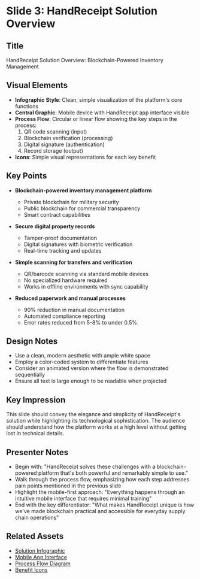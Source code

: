 # Slide 3: HandReceipt Solution Overview

## Title
HandReceipt Solution Overview: Blockchain-Powered Inventory Management

## Visual Elements
- **Infographic Style**: Clean, simple visualization of the platform's core functions
- **Central Graphic**: Mobile device with HandReceipt app interface visible
- **Process Flow**: Circular or linear flow showing the key steps in the process:
  1. QR code scanning (input)
  2. Blockchain verification (processing)
  3. Digital signature (authentication)
  4. Record storage (output)
- **Icons**: Simple visual representations for each key benefit

## Key Points
- **Blockchain-powered inventory management platform**
  - Private blockchain for military security
  - Public blockchain for commercial transparency
  - Smart contract capabilities
  
- **Secure digital property records**
  - Tamper-proof documentation
  - Digital signatures with biometric verification
  - Real-time tracking and updates
  
- **Simple scanning for transfers and verification**
  - QR/barcode scanning via standard mobile devices
  - No specialized hardware required
  - Works in offline environments with sync capability
  
- **Reduced paperwork and manual processes**
  - 90% reduction in manual documentation
  - Automated compliance reporting
  - Error rates reduced from 5-8% to under 0.5%

## Design Notes
- Use a clean, modern aesthetic with ample white space
- Employ a color-coded system to differentiate features
- Consider an animated version where the flow is demonstrated sequentially
- Ensure all text is large enough to be readable when projected

## Key Impression
This slide should convey the elegance and simplicity of HandReceipt's solution while highlighting its technological sophistication. The audience should understand how the platform works at a high level without getting lost in technical details.

## Presenter Notes
- Begin with: "HandReceipt solves these challenges with a blockchain-powered platform that's both powerful and remarkably simple to use."
- Walk through the process flow, emphasizing how each step addresses pain points mentioned in the previous slide
- Highlight the mobile-first approach: "Everything happens through an intuitive mobile interface that requires minimal training"
- End with the key differentiator: "What makes HandReceipt unique is how we've made blockchain practical and accessible for everyday supply chain operations"

## Related Assets
- [Solution Infographic](/assets/placeholders/solution_infographic.png)
- [Mobile App Interface](/assets/placeholders/app_interface.png)
- [Process Flow Diagram](/assets/placeholders/process_flow.png)
- [Benefit Icons](/assets/placeholders/benefit_icons.png)
